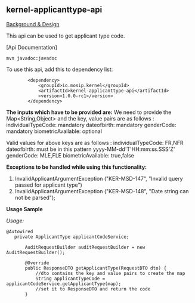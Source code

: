 ## kernel-applicanttype-api


 [Background & Design](../../docs/design/kernel/kernel-applicanttype.md)

This api can be used to get applicant type code.

[Api Documentation]

```
mvn javadoc:javadoc
```

To use this api, add this to dependency list:

```
		<dependency>
			<groupId>io.mosip.kernel</groupId>
			<artifactId>kernel-applicanttype-api</artifactId>
			<version>1.0.0-rc1</version>
		</dependency>
```


**The inputs which have to be provided are:**
We need to provide the Map<String,Object> and the key, value pairs are as follows :
individualTypeCode: mandatory
dateofbirth: mandatory
genderCode: mandatory
biometricAvailable: optional

Valid values for above keys are as follows : 
individualTypeCode: FR,NFR
dateofbirth: must be in this pattern yyyy-MM-dd'T'HH:mm:ss.SSS'Z'
genderCode: MLE,FLE
biometricAvailable: true,false


**Exceptions to be handled while using this functionality:**

1. InvalidApplicantArgumentException ("KER-MSD-147", "Invalid query passed for applicant type")
2. InvalidApplicantArgumentException ("KER-MSD-148", "Date string can not be parsed");


**Usage Sample**
  
*Usage:*
 
 ```
@Autowired
	private ApplicantType applicantCodeService;
	
		AuditRequestBuilder auditRequestBuilder = new AuditRequestBuilder();

		@Override
		public ResponseDTO getApplicantType(RequestDTO dto) {
			//dto contains the key and value pairs to create the map 
			String applicantTypeCode = applicantCodeService.getApplicantType(map);
			//set it to ResponseDTO and return the code
		}

 ```













